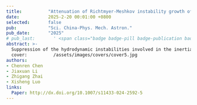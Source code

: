 ```yaml
---
title:          "Attenuation of Richtmyer-Meshkov instability growth of fluid layer via double shock"
date:           2025-2-20 00:01:00 +0800
selected:       false
pub:            "Sci. China-Phys. Mech. Astron."
pub_date:       "2025"
# pub_last:       ' <span class="badge badge-pill badge-publication badge-success">Spotlight</span>'
abstract: >-
  Suppression of the hydrodynamic instabilities involved in the inertial confinement fusion has attracted much attention but remains a challenge. In this work, we report the first theoretical analysis and experimental validation on attenuating the instability growth of a shock-accelerated fluid layer through a second shock impact. An analytical model is established to predict linear growth rates of the perturbations at two interfaces of the layer by considering both the effects of interface coupling and reverberating waves. Theoretically, there are nine possibilities for simultaneously attenuating the instability growths of perturbations at the two interfaces. Accordingly, shock-tube experiments are specially designed and conducted, and nine possibilities are all realized by experiments, which verifies the reliability of the analytical model and also demonstrates the feasibility of attenuating the instability growth of a fluid layer via double shock.
  cover:          /assets/images/covers/cover5.jpg
authors:
- Chenren Chen
- Jiaxuan Li
- Zhigang Zhai
- Xisheng Luo
links:
  Paper: http://dx.doi.org/10.1007/s11433-024-2592-5
---
```

